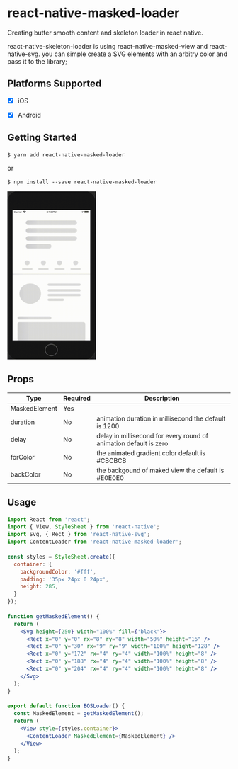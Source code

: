 # react-native-masked-loader

Creating butter smooth content and skeleton loader in react native.

react-native-skeleton-loader is using react-native-masked-view and react-native-svg.
you can simple create a SVG elements with an arbitry color and pass it to the library;

## Platforms Supported

- [x] iOS
- [x] Android


## Getting Started

```
$ yarn add react-native-masked-loader
```

or

```
$ npm install --save react-native-masked-loader
```

<img src="preview.gif" width="200" height="380">

## Props

| Type          | Required | Description                                                       |
|---------------|----------|-------------------------------------------------------------------|
| MaskedElement | Yes      |                                                                   |
| duration      | No       | animation duration in millisecond the default is 1200             |
| delay         | No       | delay in millisecond for every round of animation default is zero |
| forColor      | No       | the animated gradient color default is #CBCBCB                    |
| backColor     | No       | the backgound of maked view the default is #E0E0E0                |


## Usage

```jsx
import React from 'react';
import { View, StyleSheet } from 'react-native';
import Svg, { Rect } from 'react-native-svg';
import ContentLoader from 'react-native-masked-loader';

const styles = StyleSheet.create({
  container: {
    backgroundColor: '#fff',
    padding: '35px 24px 0 24px',
    height: 285,
  }
});

function getMaskedElement() {
  return (
    <Svg height={250} width="100%" fill={'black'}>
      <Rect x="0" y="0" rx="8" ry="8" width="50%" height="16" />
      <Rect x="0" y="30" rx="9" ry="9" width="100%" height="128" />
      <Rect x="0" y="172" rx="4" ry="4" width="100%" height="8" />
      <Rect x="0" y="188" rx="4" ry="4" width="100%" height="8" />
      <Rect x="0" y="204" rx="4" ry="4" width="100%" height="8" />
    </Svg>
  );
}

export default function BOSLoader() {
  const MaskedElement = getMaskedElement();
  return (
    <View style={styles.container}>
      <ContentLoader MaskedElement={MaskedElement} />
    </View>
  );
}

```
